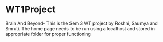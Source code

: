# WT1Project
Brain And Beyond- This is the Sem 3 WT project by Roshni, Saumya and Smruti. The home page needs to be run using a localhost and stored in appropriate folder for proper functioning 
